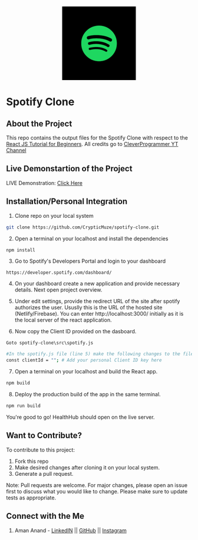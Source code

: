 <p align="center">
<img src="https://github.com/CrypticMuze/spotify-clone/blob/master/public/spotifylogo.png" alt="SpotifyLogo" height=200px width=200px/>
</p>

# Spotify Clone

## About the Project

  This repo contains the output files for the Spotify Clone with respect to the [React JS Tutorial for Beginners](https://www.youtube.com/watch?v=-cMqr9HpZ-Y). All credits go to [CleverProgrammer YT Channel](https://www.youtube.com/channel/UCqrILQNl5Ed9Dz6CGMyvMTQ)

## Live Demonstartion of the Project

  LIVE Demonstration: [Click Here](https://spotify-clone-19062000.web.app/)

## Installation/Personal Integration

1. Clone repo on your local system

```bash
git clone https://github.com/CrypticMuze/spotify-clone.git
```
2. Open a terminal on your localhost and install the dependencies

```bash
npm install
```
3. Go to Spotify's Developers Portal and login to your dashboard

```
https://developer.spotify.com/dashboard/
```
4. On your dashboard create a new application and provide necessary details. Next open project overview.

5. Under edit settings, provide the redirect URL of the site after spotify authorizes the user. Ususlly this is the URL of the hosted site (Netlify/Firebase). You can enter http://localhost:3000/ initially as it is the local server of the react application.

6. Now copy the Client ID provided on the dasboard.

```
Goto spotify-clone\src\spotify.js
```
```bash
#In the spotify.js file (line 5) make the following changes to the file -->
const clientId = ""; # Add your personal Client ID key here
```
7. Open a terminal on your localhost and build the React app.

```bash
npm build
```

8. Deploy the production build of the app in the same terminal.
```bash
npm run build
```
You're good to go! HealthHub should open on the live server.

## Want to Contribute?
To contribute to this project:
1. Fork this repo
2. Make desired changes after cloning it on your local system.
3. Generate a pull request.

Note: Pull requests are welcome. For major changes, please open an issue first to discuss what you would like to change. Please make sure to update tests as appropriate.

## Connect with the Me
1. Aman Anand - [LinkedIN](https://www.linkedin.com/in/amanxanand/) || [GitHub](https://github.com/aman-anand1906) || [Instagram](https://www.instagram.com/aman_anand_619/")

